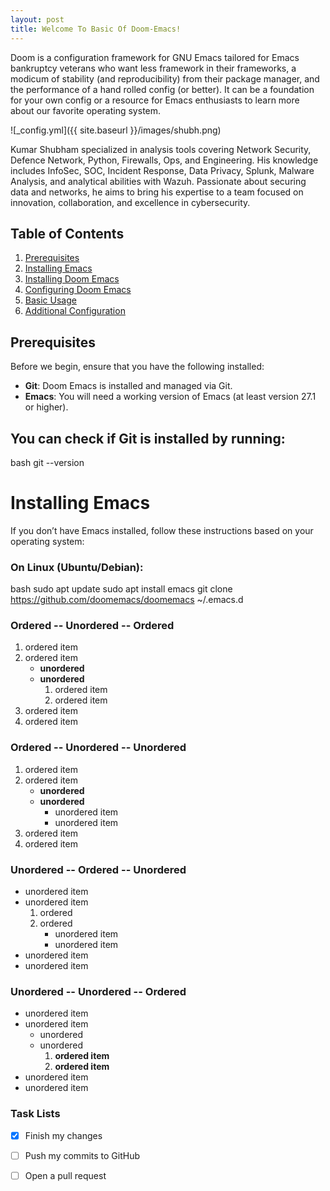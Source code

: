 ```yaml
---
layout: post
title: Welcome To Basic Of Doom-Emacs!
---
```


Doom is a configuration framework for GNU Emacs tailored for Emacs bankruptcy veterans who want less framework in their frameworks, a modicum of stability (and reproducibility) from their package manager, and the performance of a hand rolled config (or better). It can be a foundation for your own config or a resource for Emacs enthusiasts to learn more about our favorite operating system.

![_config.yml]({{ site.baseurl }}/images/shubh.png)

Kumar Shubham specialized in analysis tools covering Network Security, Defence Network, Python, Firewalls, Ops, and Engineering. His knowledge includes InfoSec, SOC, Incident Response, Data Privacy, Splunk, Malware Analysis, and analytical abilities with Wazuh. Passionate about securing data and networks, he aims to bring his expertise to a team focused on innovation, collaboration, and excellence in cybersecurity.


## Table of Contents
1. [Prerequisites](#prerequisites)
2. [Installing Emacs](#installing-emacs)
3. [Installing Doom Emacs](#installing-doom-emacs)
4. [Configuring Doom Emacs](#configuring-doom-emacs)
5. [Basic Usage](#basic-usage)
6. [Additional Configuration](#additional-configuration)

## Prerequisites

Before we begin, ensure that you have the following installed:

- **Git**: Doom Emacs is installed and managed via Git.
- **Emacs**: You will need a working version of Emacs (at least version 27.1 or higher).

## You can check if Git is installed by running:
bash
git --version

# Installing Emacs

If you don’t have Emacs installed, follow these instructions based on your operating system:

### On Linux (Ubuntu/Debian):
bash
sudo apt update
sudo apt install emacs
git clone https://github.com/doomemacs/doomemacs ~/.emacs.d

### Ordered -- Unordered -- Ordered

1. ordered item
2. ordered item 
   * **unordered**
   * **unordered** 
     1. ordered item
     2. ordered item
3. ordered item
4. ordered item

### Ordered -- Unordered -- Unordered

1. ordered item
2. ordered item 
   * **unordered**
   * **unordered** 
     * unordered item
     * unordered item
3. ordered item
4. ordered item

### Unordered -- Ordered -- Unordered

* unordered item
* unordered item 
  1. ordered
  2. ordered 
     * unordered item
     * unordered item
* unordered item
* unordered item

### Unordered -- Unordered -- Ordered

* unordered item
* unordered item 
  * unordered
  * unordered 
    1. **ordered item**
    2. **ordered item**
* unordered item
* unordered item

### Task Lists

- [x] Finish my changes
- [ ] Push my commits to GitHub
- [ ] Open a pull request



